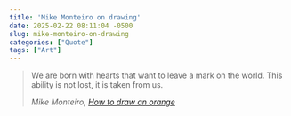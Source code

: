 ```yaml
---
title: 'Mike Monteiro on drawing'
date: 2025-02-22 08:11:04 -0500
slug: mike-monteiro-on-drawing
categories: ["Quote"]
tags: ["Art"]
---
```



> We are born with hearts that want to leave a mark on the world. This ability is not lost, it is taken from us.
> 
> <cite>Mike Monteiro, [How to draw an orange](https://buttondown.com/monteiro/archive/how-to-draw-an-orange/)</cite>
